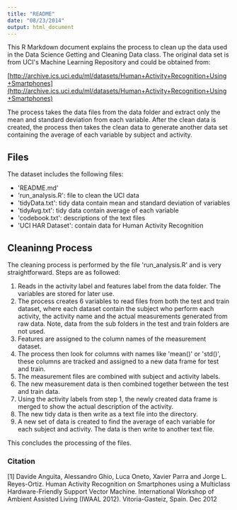 ```yaml
---
title: "README"
date: "08/23/2014"
output: html_document
---
```


This R Markdown document explains the process to clean up the data used in the Data Science Getting and Cleaning Data class.  The original data set is from UCI's Machine Learning Repository and could be obtained from:

[http://archive.ics.uci.edu/ml/datasets/Human+Activity+Recognition+Using+Smartphones](http://archive.ics.uci.edu/ml/datasets/Human+Activity+Recognition+Using+Smartphones)

The process takes the data files from the data folder and extract only the mean and standard deviation from each variable.  After the clean data is created, the process then takes the clean data to generate another data set containing the average of each variable by subject and activity.

## Files ##

The dataset includes the following files:  
- 'README.md'  
- 'run_analysis.R': file to clean the UCI data  
- 'tidyData.txt': tidy data contain mean and standard deviation of variables  
- 'tidyAvg.txt': tidy data contain average of each variable  
- 'codebook.txt': descriptions of the text files  
- 'UCI HAR Dataset': contain data for Human Activity Recognition

## Cleaninng Process ##
The cleaning process is performed by the file 'run_analysis.R' and is very straightforward. Steps are as followed:  
1. Reads in the activity label and features label from the data folder.  The variables are stored for later use.  
2. The process creates 6 variables to read files from both the test and train dataset, where each dataset contain the subject who perform each activity, the activity name and the actual measurements generated from raw data. Note, data from the sub folders in the test and train folders are not used.  
3. Features are assigned to the column names of the measurement dataset.  
4. The process then look for columns with names like 'mean()' or 'std()', these columns are tracked and assigned to a new data frame for test and train.  
5. The measurement files are combined with subject and activity labels.  
6. The new measurement data is then combined together between the test and train data.  
7. Using the activity labels from step 1, the newly created data frame is merged to show the actual description of the activity.  
8. The new tidy data is then write as a text file into the directory.  
9. A new set of data is created to find the average of each variable for each subject and activity.  The data is then write to another text file.  

This concludes the processing of the files.

### Citation ###
[1] Davide Anguita, Alessandro Ghio, Luca Oneto, Xavier Parra and Jorge L. Reyes-Ortiz. Human Activity Recognition on Smartphones using a Multiclass Hardware-Friendly Support Vector Machine. International Workshop of Ambient Assisted Living (IWAAL 2012). Vitoria-Gasteiz, Spain. Dec 2012